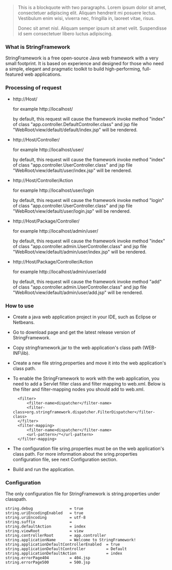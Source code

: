 > This is a blockquote with two paragraphs. Lorem ipsum dolor sit amet,
> consectetuer adipiscing elit. Aliquam hendrerit mi posuere lectus.
> Vestibulum enim wisi, viverra nec, fringilla in, laoreet vitae, risus.
> 
> Donec sit amet nisl. Aliquam semper ipsum sit amet velit. Suspendisse
> id sem consectetuer libero luctus adipiscing.

### What is StringFramework

StringFramework is a free open-source Java web framework with a very small footprint. It is based on experience and designed for those who need a simple, elegant and pragmatic toolkit to build high-performing, full-featured web applications.

### Processing of request

* http://Host/

    for example http://localhost/
  
    by default, this request will cause the framework invoke method "index" of class "app.controller.DefaultController.class" and jsp file "WebRoot/view/default/default/index.jsp" will be rendered.

* http://Host/Controller/

    for example http://localhost/user/
  
    by default, this request will cause the framework invoke method "index" of class "app.controller.UserController.class" and jsp file "WebRoot/view/default/user/index.jsp" will be rendered.

* http://Host/Controller/Action

    for example http://localhost/user/login
  
    by default, this request will cause the framework invoke method "login" of class "app.controller.UserController.class" and jsp file "WebRoot/view/default/user/login.jsp" will be rendered.

* http://Host/Package/Controller/

    for example http://localhost/admin/user/
  
    by default, this request will cause the framework invoke method "index" of class "app.controller.admin.UserController.class" and jsp file "WebRoot/view/default/admin/user/index.jsp" will be rendered.

* http://Host/Package/Controller/Action

    for example http://localhost/admin/user/add
  
    by default, this request will cause the framework invoke method "add" of class "app.controller.admin.UserController.class" and jsp file "WebRoot/view/default/admin/user/add.jsp" will be rendered.

### How to use

* Create a java web application project in your IDE, such as Eclipse or Netbeans.
* Go to download page and get the latest release version of StringFramework.
* Copy stringframework.jar to the web application's class path (WEB-INF\lib).
* Create a new file string.properties and move it into the web application's class path.
* To enable the StringFramework to work with the web application, you need to add a Servlet filter class and filter mapping to web.xml. Below is the filter and filter-mapping nodes you should add to web.xml.

        <filter>
            <filter-name>dispatcher</filter-name>
            <filter-class>org.stringframework.dispatcher.FilterDispatcher</filter-class>
        </filter>
        <filter-mapping>
            <filter-name>dispatcher</filter-name>
            <url-pattern>/*</url-pattern>
        </filter-mapping>

* The configuration file sring.properties must be on the web application's class path. 
For more information about the sring.properties configuration file, see next Configuration section.
* Build and run the application.

### Configuration

The only configuration file for StringFramework is string.properties under classpath.

    string.debug                = true
    string.uriEncodingEnabled   = true
    string.uriEncoding          = utf-8
    string.suffix               = 
    string.defaultAction        = index
    string.viewRoot             = view
    string.controllerRoot       = app.controller
    string.applicationName      = Welcome to StringFramework!
    string.applicationDefaultControllerEnabled  = true
    string.applicationDefaultController         = Default
    string.applicationDefaultAction             = index
    string.errorPage404         = 404.jsp
    string.errorPage500         = 500.jsp
